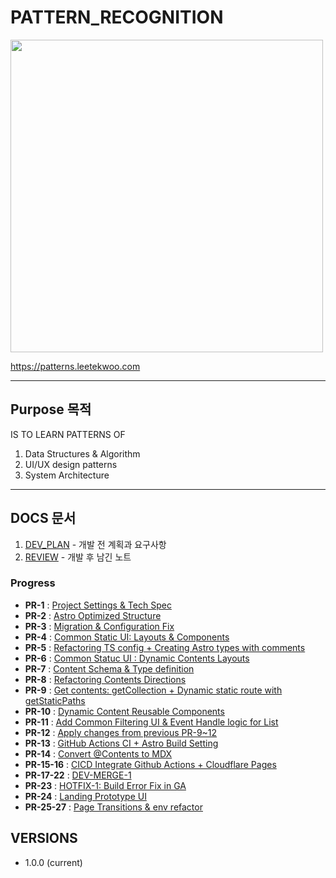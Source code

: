 # PATTERN_RECOGNITION
<img width="500px" src="https://asset.leetekwoo.com/art/pattern-recognition.jpg"/>

https://patterns.leetekwoo.com

---
## Purpose 목적
IS TO LEARN PATTERNS OF
1. Data Structures & Algorithm 
2. UI/UX design patterns
3. System Architecture

---
## DOCS 문서
1. [DEV_PLAN](docs/DEV_PLAN.md) - 개발 전 계획과 요구사항
2. [REVIEW](docs/REVIEW.md) - 개발 후 남긴 노트

### Progress

- **PR-1** : [Project Settings & Tech Spec](https://github.com/0teklee/pattern-recognition/pull/1)
- **PR-2** : [Astro Optimized Structure](https://github.com/0teklee/pattern-recognition/pull/2)
- **PR-3** : [Migration & Configuration Fix](https://github.com/0teklee/pattern-recognition/pull/3)
- **PR-4** : [Common Static UI: Layouts & Components](https://github.com/0teklee/pattern-recognition/pull/4)
- **PR-5** : [Refactoring TS config + Creating Astro types with comments](https://github.com/0teklee/pattern-recognition/pull/5)
- **PR-6** : [Common Statuc UI : Dynamic Contents Layouts](https://github.com/0teklee/pattern-recognition/pull/6)
- **PR-7** : [Content Schema & Type definition](https://github.com/0teklee/pattern-recognition/pull/7)
- **PR-8** : [Refactoring Contents Directions](https://github.com/0teklee/pattern-recognition/pull/8)
- **PR-9** : [Get contents: getCollection + Dynamic static route with getStaticPaths](https://github.com/0teklee/pattern-recognition/pull/9)
- **PR-10** : [Dynamic Content Reusable Components](https://github.com/0teklee/pattern-recognition/pull/10)
- **PR-11** : [Add Common Filtering UI & Event Handle logic for List](https://github.com/0teklee/pattern-recognition/pull/11)
- **PR-12** : [Apply changes from previous PR-9~12](https://github.com/0teklee/pattern-recognition/pull/12)
- **PR-13** : [GitHub Actions CI + Astro Build Setting](https://github.com/0teklee/pattern-recognition/pull/13)
- **PR-14** : [Convert @Contents to MDX](https://github.com/0teklee/pattern-recognition/pull/14)
- **PR-15-16** : [CICD Integrate Github Actions + Cloudflare Pages](https://github.com/0teklee/pattern-recognition/pull/16)
- **PR-17-22** : [DEV-MERGE-1](https://github.com/0teklee/pattern-recognition/pull/22)
- **PR-23** : [HOTFIX-1: Build Error Fix in GA](https://github.com/0teklee/pattern-recognition/pull/23)
- **PR-24** : [Landing Prototype UI](https://github.com/0teklee/pattern-recognition/pull/24)
- **PR-25-27** : [Page Transitions & env refactor](https://github.com/0teklee/pattern-recognition/pull/28) 


## VERSIONS

- 1.0.0 (current)
